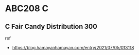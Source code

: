 # ABC208 C

## C Fair Candy Distribution 300

ref

- https://blog.hamayanhamayan.com/entry/2021/07/05/013118